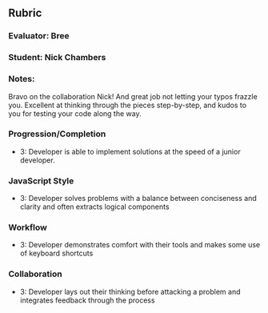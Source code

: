 ## Rubric
### Evaluator: Bree
### Student: Nick Chambers
### Notes:
Bravo on the collaboration Nick! And great job not letting your typos frazzle you. Excellent at thinking through the pieces step-by-step, and kudos to you for testing your code along the way. 

### Progression/Completion

* 3: Developer is able to implement solutions at the speed of a junior developer.

### JavaScript Style

* 3: Developer solves problems with a balance between conciseness and clarity and often extracts logical components

### Workflow

* 3: Developer demonstrates comfort with their tools and makes some use of keyboard shortcuts

### Collaboration

* 3: Developer lays out their thinking before attacking a problem and integrates feedback through the process
